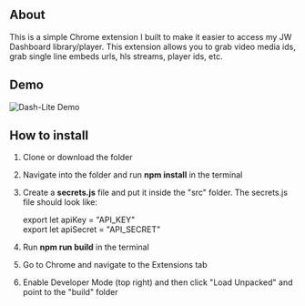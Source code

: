 ## About

This is a simple Chrome extension I built to make it easier to access my JW Dashboard library/player. This extension allows you to grab video media ids, grab single line embeds urls, hls streams, player ids, etc.

## Demo

![Dash-Lite Demo](public/dash-lite_demo.gif)

## How to install

1. Clone or download the folder
2. Navigate into the folder and run **npm install** in the terminal
3. Create a **secrets.js** file and put it inside the "src" folder. The secrets.js file should look like:

   export let apiKey = "API_KEY"  
   export let apiSecret = "API_SECRET"

4. Run **npm run build** in the terminal
5. Go to Chrome and navigate to the Extensions tab
6. Enable Developer Mode (top right) and then click "Load Unpacked" and point to the "build" folder

